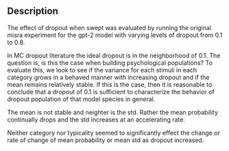 ## Description

The effect of dropout when swept was evaluated by running the original misra experiment for the gpt-2 model with varying levels of dropout from 0.1 to 0.8. 

In MC dropout literature the ideal dropout is in the neighborhood of 0.1. The question is, is this the case when building psychological populations? To evaluate this, we look to see if the variance for each stimuli in each category grows in a behaved manner with increasing dropout and if the mean remains relatively stable. If this is the case, then it is reasonable to conclude that a dropout of 0.1 is sufficient to characterize the behavior of dropout population of that model species in general. 

The mean is not stable and neighter is the std. Rather the mean probability continually drops and the std increases at an accelerating rate. 

Neither category nor typicality seemed to significantly effect the change or rate of change of mean probability or mean std as dropout increased.


